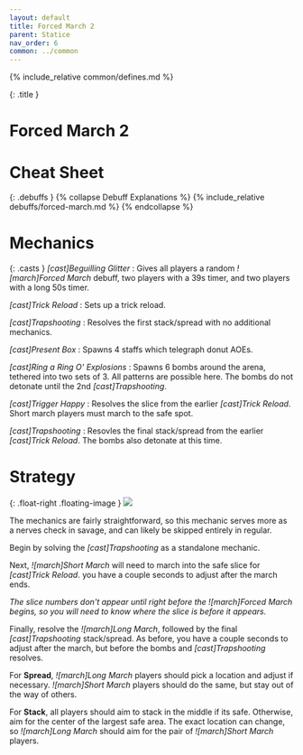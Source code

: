```yaml
---
layout: default
title: Forced March 2
parent: Statice
nav_order: 6
common: ../common
---
```


{% include_relative common/defines.md %}

{: .title }
# Forced March 2

# Cheat Sheet

{: .debuffs }
{% collapse Debuff Explanations %}
{% include_relative debuffs/forced-march.md %}
{% endcollapse %}

# Mechanics

{: .casts }
*[cast]Beguilling Glitter*
: Gives all players a random *![march]Forced March* debuff, two players with a
  39s timer, and two players with a long 50s timer.

*[cast]Trick Reload*
: Sets up a trick reload.

*[cast]Trapshooting*
: Resolves the first stack/spread with no additional mechanics.

*[cast]Present Box*
: Spawns 4 staffs which telegraph donut AOEs.

*[cast]Ring a Ring O' Explosions*
: Spawns 6 bombs around the arena, tethered into two sets of 3. All patterns are
  possible here. The bombs do not detonate until the 2nd *[cast]Trapshooting*.

*[cast]Trigger Happy*
: Resolves the slice from the earlier *[cast]Trick Reload*. Short march players
  must march to the safe spot.

*[cast]Trapshooting*
: Resovles the final stack/spread from the earlier *[cast]Trick Reload*. The
  bombs also detonate at this time.

# Strategy

{: .float-right .floating-image }
![](./slices.png)

The mechanics are fairly straightforward, so this mechanic serves more as a
nerves check in savage, and can likely be skipped entirely in regular.

Begin by solving the *[cast]Trapshooting* as a standalone mechanic.

Next, *![march]Short March* will need to march into the safe slice for
*[cast]Trick Reload*. you have a couple seconds to adjust after the march ends.

*The slice numbers don't appear until right before the* *![march]Forced March*
*begins, so you will need to know where the slice is before it appears.*

Finally, resolve the *![march]Long March*, followed by the final
*[cast]Trapshooting* stack/spread. As before, you have a couple seconds to
adjust after the march, but before the bombs and *[cast]Trapshooting* resolves.

For **Spread**, *![march]Long March* players should pick a location and adjust
if necessary. *![march]Short March* players should do the same, but stay out of
the way of others.

For **Stack**, all players should aim to stack in the middle if its safe.
Otherwise, aim for the center of the largest safe area. The exact location can
change, so *![march]Long March* should aim for the pair of *![march]Short March*
players.
